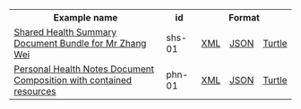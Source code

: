 <table class="list" width="100%">            
   <tr>
     <th>Example name</th>
     <th>id</th>
     <th colspan="3">Format</th>
   </tr>
   <tr>
      <td><a href="bundle-shs-01.html">Shared Health Summary Document Bundle for Mr Zhang Wei</a></td>
      <td>shs-01</td>
      <td><a href="bundle-shs-01.xml.html">XML</a></td>
      <td><a href="bundle-shs-01.json.html">JSON</a></td>
      <td><a href="bundle-shs-01.ttl.html">Turtle</a></td>
   </tr> 
   <tr>
      <td><a href="composition-phn-01.html">Personal Health Notes Document Composition with contained resources</a></td>
      <td>phn-01</td>
      <td><a href="composition-phn-01.xml.html">XML</a></td>
      <td><a href="composition-phn-01.json.html">JSON</a></td>
      <td><a href="composition-phn-01.ttl.html">Turtle</a></td>
   </tr>                 
</table>